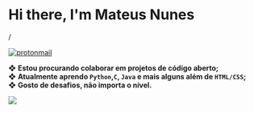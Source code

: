 
<body>
    <h1>Hi there, I'm Mateus Nunes</h1>/
    <p><a href="mailto:mateusnss@protonmail.ch" target="blank"><img aling="center" src="https://img.shields.io/badge/-Protonmail-4169e1?style=flat&logo=Protonmail&logoColor=white" alt="protonmail"/></a></p>

<!-- <img align="center" src="https://ugc.kn3.net/i/760x/https://cdn-images-1.medium.com/max/1600/1*IRFhWNqusUWbTsB1hQXhrQ.gif"> -->

    
❖ **Estou procurando colaborar em projetos de código aberto; <br/>**
❖ **Atualmente aprendo `Python`,`C`, `Java` e mais alguns além de `HTML/CSS`;** <br/>
❖ **Gosto de desafios, não importa o nível.**

<!--
<p align="center">
<a href="https://twitter.com/_mateusns" target="blank"><img align="center" src="https://cdn.jsdelivr.net/npm/simple-icons@3.0.1/icons/twitter.svg" alt="mateusnssp" height="30" width="30" /></a>
<a href="https://instagram.com/_mateusn" target="blank"><img align="center" src="https://cdn.jsdelivr.net/npm/simple-icons@3.0.1/icons/instagram.svg" alt="_mateusn" height="30" width="30" /></a>
</p>
-->

<p><img src="https://github-readme-stats.vercel.app/api/top-langs/?username=mateusnssp&layout&hide=Jupyter+Notebook,HTML"/></p>
</body>
